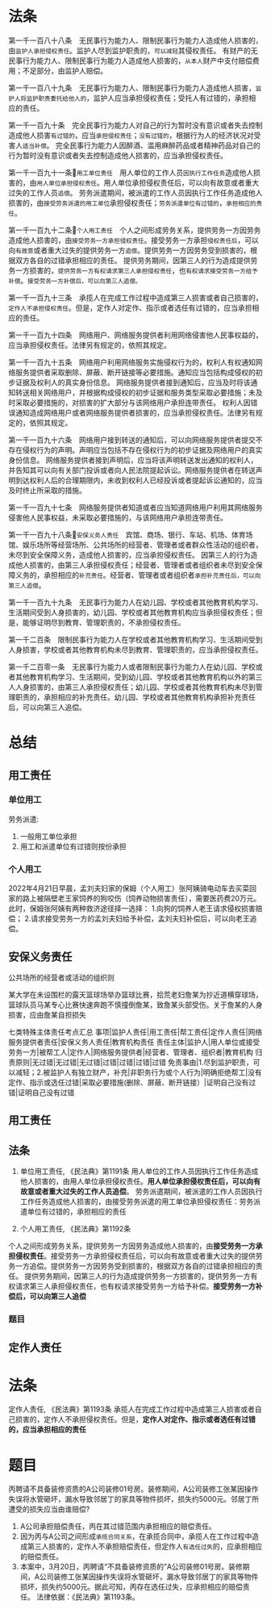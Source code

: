 # 法条
第一千一百八十八条　无民事行为能力人、限制民事行为能力人造成他人损害的，由`监护人承担侵权责任`。监护人尽到监护职责的，`可以减轻`其侵权责任。
有财产的无民事行为能力人、限制民事行为能力人造成他人损害的，`从本人`财产中支付赔偿费用；不足部分，由监护人赔偿。

第一千一百八十九条　无民事行为能力人、限制民事行为能力人造成他人损害，`监护人将监护职责委托给他人的`，监护人应当承担侵权责任；受托人有过错的，承担相应的责任。

第一千一百九十条　完全民事行为能力人对自己的行为暂时没有意识或者失去控制造成他人损害`有过错的`，应当`承担侵权责任`；`没有过错的`，根据行为人的经济状况对受害人`适当补偿`。
完全民事行为能力人因醉酒、滥用麻醉药品或者精神药品对自己的行为暂时没有意识或者失去控制造成他人损害的，应当承担侵权责任。

第一千一百九十一条🔴`用工单位责任`　用人单位的工作人员`因执行工作任务`造成他人损害的，由`用人单位承担侵权责任`。用人单位承担侵权责任后，可以向有故意或者重大过失的工作人员`追偿`。
劳务派遣期间，被派遣的工作人员因执行工作任务造成他人损害的，由`接受劳务派遣的用工单位`承担侵权责任；`劳务派遣单位有过错的`，`承担相应的责任`。

第一千一百九十二条🔴`个人用工责任`　个人之间形成劳务关系，提供劳务一方因劳务造成他人损害的，由`接受劳务一方承担侵权责任`。接受劳务一方承担`侵权责任后`，可以向`有故意`或者重大过失的提供劳务一方`追偿`。提供劳务一方因劳务受到损害的，根据双方各自的过错承担相应的责任。
提供劳务期间，因第三人的行为造成提供劳务一方损害的，`提供劳务一方有权请求第三人承担侵权责任`，也`有权请求接受劳务一方给予补偿`。`接受劳务一方补偿后，可以向第三人追偿。`

第一千一百九十三条　承揽人在完成工作过程中造成第三人损害或者自己损害的，`定作人不承担侵权责任`。但是，定作人对定作、指示或者选任有过错的，应当承担相应的责任。

第一千一百九十四条　网络用户、网络服务提供者利用网络侵害他人民事权益的，应当承担侵权责任。法律另有规定的，依照其规定。

第一千一百九十五条　网络用户利用网络服务实施侵权行为的，权利人有权通知网络服务提供者采取删除、屏蔽、断开链接等必要措施。通知应当包括构成侵权的初步证据及权利人的真实身份信息。
网络服务提供者接到通知后，应当及时将该通知转送相关网络用户，并根据构成侵权的初步证据和服务类型采取必要措施；未及时采取必要措施的，对损害的扩大部分与该网络用户承担连带责任。
权利人因错误通知造成网络用户或者网络服务提供者损害的，应当承担侵权责任。法律另有规定的，依照其规定。

第一千一百九十六条　网络用户接到转送的通知后，可以向网络服务提供者提交不存在侵权行为的声明。声明应当包括不存在侵权行为的初步证据及网络用户的真实身份信息。
网络服务提供者接到声明后，应当将该声明转送发出通知的权利人，并告知其可以向有关部门投诉或者向人民法院提起诉讼。网络服务提供者在转送声明到达权利人后的合理期限内，未收到权利人已经投诉或者提起诉讼通知的，应当及时终止所采取的措施。

第一千一百九十七条　网络服务提供者知道或者应当知道网络用户利用其网络服务侵害他人民事权益，未采取必要措施的，与该网络用户承担连带责任。

第一千一百九十八条🔴`安保义务人责任`　宾馆、商场、银行、车站、机场、体育场馆、娱乐场所等经营场所、公共场所的经营者、管理者或者群众性活动的组织者，未尽到安全保障义务，造成他人损害的，应当承担侵权责任。
因第三人的行为造成他人损害的，由第三人承担侵权责任；经营者、管理者或者组织者未尽到安全保障义务的，承担相应的`补充责任`。经营者、管理者或者组织者`承担补充责任后，可以向第三人追偿`。

第一千一百九十九条　无民事行为能力人在幼儿园、学校或者其他教育机构学习、生活期间受到人身损害的，幼儿园、学校或者其他教育机构应当承担侵权责任；但是，能够证明尽到教育、管理职责的，不承担侵权责任。

第一千二百条　限制民事行为能力人在学校或者其他教育机构学习、生活期间受到人身损害，学校或者其他教育机构未尽到教育、管理职责的，应当承担侵权责任。

第一千二百零一条　无民事行为能力人或者限制民事行为能力人在幼儿园、学校或者其他教育机构学习、生活期间，受到幼儿园、学校或者其他教育机构以外的第三人人身损害的，由第三人承担侵权责任；幼儿园、学校或者其他教育机构未尽到管理职责的，承担相应的补充责任。幼儿园、学校或者其他教育机构承担补充责任后，可以向第三人追偿。


# 总结


## 用工责任
### 单位用工
劳务派遣:
1. 一般用工单位承担
2. 用工和派遣单位有过错则按份承担

### 个人用工
2022年4月21日早晨，孟刘夫妇家的保姆（个人用工）张阿姨骑电动车去买菜回家的路上被隔壁老王家饲养的狗咬伤（饲养动物损害责任），需要医药费20万元。此时，保姆张阿姨有两种救济途径择一选择：
1.向狗的饲养人老王请求侵权损害赔偿；
2.请求接受劳务一方的孟刘夫妇给予补偿，孟刘夫妇补偿后，可以向老王追偿。

## 安保义务责任
公共场所的经营者或活动的组织则

某大学在未设围栏的露天篮球场举办篮球比赛，拾荒老妇詹某为抄近道横穿球场，篮球队员马某专心比赛快速奔跑不慎撞倒詹某，致詹某头部受伤。关于詹某的人身损害，应由詹某自担损失


七类特殊主体责任考点汇总
事项|监护人责任|用工责任|帮工责任|定作人责任|网络服务提供者责任|安保义务人责任|教育机构责任
责任主体|监护人|用人单位或接受劳务一方|被帮工人|定作人|网络服务提供者|经营者、管理者、组织者|教育机构
归责原则|无过错|无过错|无过错|过错|过错|过错|过错
免责事由|1.尽到监护职责，可以减轻；2.被监护人有独立财产，补充|非职务行为或个人行为|明确拒绝帮工|没有定作、指示或选任过错|采取必要措施(删除、屏蔽、断开链接）|证明自己没有过错|证明自己没有过错



## 用工责任

## 法条
1. 单位用工责任, 《民法典》第1191条
用人单位的工作人员因执行工作任务造成他人损害的，由用人单位承担侵权责任。**用人单位承担侵权责任后，可以向有故意或者重大过失的工作人员追偿**。
劳务派遣期间，被派遣的工作人员因执行工作任务造成他人损害的，由接受劳务派遣的用工单位承担侵权责任：劳务派遣单位有过错的，承担相应的责任

2. 个人用工责任, 《民法典》第1192条

个人之间形成劳务关系，提供劳务一方因劳务造成他人损害的，由**接受劳务一方承担侵权责任**。接受劳务一方承担侵权责任后，可以向有故意或者重大过失的提供劳务一方追偿。提供劳务一方因劳务受到损害的，根据双方各自的过错承担相应的责任。
提供劳务期间，因第三人的行为造成提供劳务一方损害的，提供劳务一方有权请求第三人承担侵权责任，也有权请求接受劳务一方给予补偿。**接受劳务一方补偿后，可以向第三人追偿**


### 题目



## 定作人责任
# 法条
定作人责任, 《民法典》第1193条
承揽人在完成工作过程中造成第三人损害或者自己损害的，定作人不承担侵权责任。但是，**定作人对定作、指示或者选任有过错的，应当承担相应的责任**

# 题目
丙聘请不具备装修资质的A公司装修01号房。装修期间，A公司装修工张某因操作失误将水管砸坏，漏水导致邻居丁的家具等物件损坏，损失约5000元。邻居丁所遭受的损失应当由谁赔偿?
1. A公司承担赔偿责任，丙在其过错范围内承担相应的赔偿责任。
2. 因为丙与A公司之间形成`承揽合同关系`，在承揽合同中，承揽人在工作过程中造成第三人损害的，定作人不承担赔偿责任，但定作人`有选任过失`的，应承担相应的赔偿责任。
3. 本案中，3月20日，丙聘请“不具备装修资质的”A公司装修01号房。装修期间，A公司装修工张某因操作失误将水管砸坏，漏水导致邻居丁的家具等物件损坏，损失约5000元。据此可知，丙存在选任过失，应承担相应的赔偿责任。
法律依据：《民法典》第1193条。
